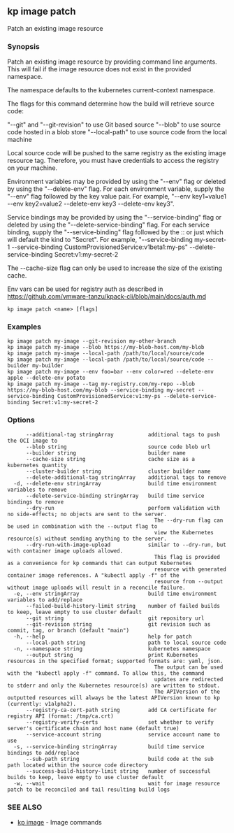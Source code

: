 ## kp image patch

Patch an existing image resource

### Synopsis

Patch an existing image resource by providing command line arguments.
This will fail if the image resource does not exist in the provided namespace.

The namespace defaults to the kubernetes current-context namespace.

The flags for this command determine how the build will retrieve source code:

  "--git" and "--git-revision" to use Git based source
  "--blob" to use source code hosted in a blob store
  "--local-path" to use source code from the local machine

Local source code will be pushed to the same registry as the existing image resource tag.
Therefore, you must have credentials to access the registry on your machine.

Environment variables may be provided by using the "--env" flag or deleted by using the "--delete-env" flag.
For each environment variable, supply the "--env" flag followed by the key value pair.
For example, "--env key1=value1 --env key2=value2 --delete-env key3 --delete-env key3".

Service bindings may be provided by using the "--service-binding" flag or deleted by using the "--delete-service-binding" flag.
For each service binding, supply the "--service-binding" flag followed by the <KIND>:<APIVERSION>:<NAME> or just <NAME> which will default the kind to "Secret".
For example, "--service-binding my-secret-1 --service-binding CustomProvisionedService:v1beta1:my-ps" --delete-service-binding Secret:v1:my-secret-2

The --cache-size flag can only be used to increase the size of the existing cache.

Env vars can be used for registry auth as described in https://github.com/vmware-tanzu/kpack-cli/blob/main/docs/auth.md


```
kp image patch <name> [flags]
```

### Examples

```
kp image patch my-image --git-revision my-other-branch
kp image patch my-image --blob https://my-blob-host.com/my-blob
kp image patch my-image --local-path /path/to/local/source/code
kp image patch my-image --local-path /path/to/local/source/code --builder my-builder
kp image patch my-image --env foo=bar --env color=red --delete-env apple --delete-env potato
kp image patch my-image --tag my-registry.com/my-repo --blob https://my-blob-host.com/my-blob --service-binding my-secret --service-binding CustomProvisionedService:v1:my-ps --delete-service-binding Secret:v1:my-secret-2
```

### Options

```
      --additional-tag stringArray           additional tags to push the OCI image to
      --blob string                          source code blob url
      --builder string                       builder name
      --cache-size string                    cache size as a kubernetes quantity
      --cluster-builder string               cluster builder name
      --delete-additional-tag stringArray    additional tags to remove
  -d, --delete-env stringArray               build time environment variables to remove
      --delete-service-binding stringArray   build time service bindings to remove
      --dry-run                              perform validation with no side-effects; no objects are sent to the server.
                                               The --dry-run flag can be used in combination with the --output flag to
                                               view the Kubernetes resource(s) without sending anything to the server.
      --dry-run-with-image-upload            similar to --dry-run, but with container image uploads allowed.
                                               This flag is provided as a convenience for kp commands that can output Kubernetes
                                               resource with generated container image references. A "kubectl apply -f" of the
                                               resource from --output without image uploads will result in a reconcile failure.
  -e, --env stringArray                      build time environment variables to add/replace
      --failed-build-history-limit string    number of failed builds to keep, leave empty to use cluster default
      --git string                           git repository url
      --git-revision string                  git revision such as commit, tag, or branch (default "main")
  -h, --help                                 help for patch
      --local-path string                    path to local source code
  -n, --namespace string                     kubernetes namespace
      --output string                        print Kubernetes resources in the specified format; supported formats are: yaml, json.
                                               The output can be used with the "kubectl apply -f" command. To allow this, the command
                                               updates are redirected to stderr and only the Kubernetes resource(s) are written to stdout.
                                               The APIVersion of the outputted resources will always be the latest APIVersion known to kp (currently: v1alpha2).
      --registry-ca-cert-path string         add CA certificate for registry API (format: /tmp/ca.crt)
      --registry-verify-certs                set whether to verify server's certificate chain and host name (default true)
      --service-account string               service account name to use
  -s, --service-binding stringArray          build time service bindings to add/replace
      --sub-path string                      build code at the sub path located within the source code directory
      --success-build-history-limit string   number of successful builds to keep, leave empty to use cluster default
  -w, --wait                                 wait for image resource patch to be reconciled and tail resulting build logs
```

### SEE ALSO

* [kp image](kp_image.md)	 - Image commands

